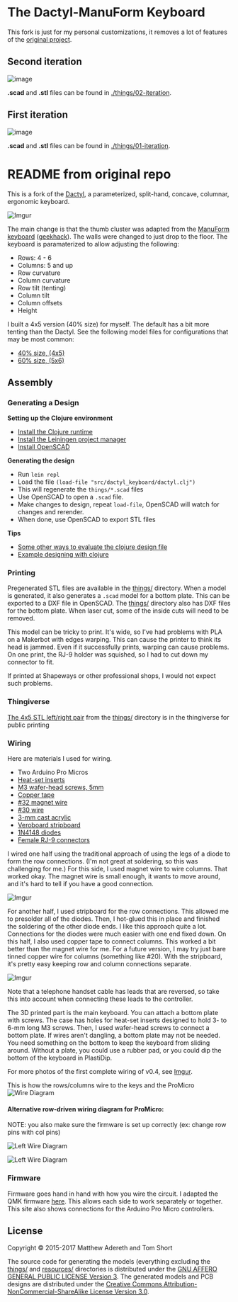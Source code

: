 # The Dactyl-ManuForm Keyboard

This fork is just for my personal customizations, it removes a lot of features of the [original project](https://github.com/tshort/dactyl-keyboard).

## Second iteration

![image](/things/02-iteration/result.png)

**.scad** and **.stl** files can be found in [./things/02-iteration](/things/02-iteration).

## First iteration

![image](/things/01-iteration/result.png)

**.scad** and **.stl** files can be found in [./things/01-iteration](/things/01-iteration).

# README from original repo

This is a fork of the [Dactyl](https://github.com/adereth/dactyl-keyboard), a parameterized, split-hand, concave, columnar, ergonomic keyboard.

![Imgur](http://i.imgur.com/LdjEhrR.jpg)

The main change is that the thumb cluster was adapted from the [ManuForm keyboard](https://github.com/jeffgran/ManuForm) ([geekhack](https://geekhack.org/index.php?topic=46015.0)). The walls were changed to just drop to the floor. The keyboard is paramaterized to allow adjusting the following:

* Rows: 4 - 6
* Columns: 5 and up
* Row curvature
* Column curvature
* Row tilt (tenting)
* Column tilt
* Column offsets
* Height

I built a 4x5 version (40% size) for myself. The default has a bit more tenting than the Dactyl. See the following model files for configurations that may be most common:

* [40% size, (4x5)](https://github.com/tshort/dactyl-keyboard/blob/master/things/right-4x5.stl)
* [60% size, (5x6)](https://github.com/tshort/dactyl-keyboard/blob/master/things/right-5x6.stl)


## Assembly

### Generating a Design

**Setting up the Clojure environment**
* [Install the Clojure runtime](https://clojure.org)
* [Install the Leiningen project manager](http://leiningen.org/)
* [Install OpenSCAD](http://www.openscad.org/)

**Generating the design**
* Run `lein repl`
* Load the file `(load-file "src/dactyl_keyboard/dactyl.clj")`
* This will regenerate the `things/*.scad` files
* Use OpenSCAD to open a `.scad` file.
* Make changes to design, repeat `load-file`, OpenSCAD will watch for changes and rerender.
* When done, use OpenSCAD to export STL files

**Tips**
* [Some other ways to evaluate the clojure design file](http://stackoverflow.com/a/28213489)
* [Example designing with clojure](http://adereth.github.io/blog/2014/04/09/3d-printing-with-clojure/)


### Printing
Pregenerated STL files are available in the [things/](things/) directory.
When a model is generated, it also generates a `.scad` model for a bottom plate.
This can be exported to a DXF file in OpenSCAD.
The [things/](things/) directory also has DXF files for the bottom plate.
When laser cut, some of the inside cuts will need to be removed.

This model can be tricky to print.
It's wide, so I've had problems with PLA on a Makerbot with edges warping.
This can cause the printer to think its head is jammed.
Even if it successfully prints, warping can cause problems.
On one print, the RJ-9 holder was squished, so I had to cut down my connector to fit.

If printed at Shapeways or other professional shops, I would not expect such problems.

### Thingiverse

[The 4x5 STL left/right pair](https://www.thingiverse.com/thing:2349390) from the [things/](things/) directory is in the thingiverse for public printing

### Wiring

Here are materials I used for wiring.

* Two Arduino Pro Micros
* [Heat-set inserts](https://www.mcmaster.com/#94180a331/=16yfrx1)
* [M3 wafer-head screws, 5mm](http://www.metricscrews.us/index.php?main_page=product_info&cPath=155_185&products_id=455)
* [Copper tape](https://www.amazon.com/gp/product/B009KB86BU)
* [#32 magnet wire](https://www.amazon.com/gp/product/B00LV909HI)
* [#30 wire](https://www.amazon.com/gp/product/B00GWFECWO)
* [3-mm cast acrylic](http://www.mcmaster.com/#acrylic/=144mfom)
* [Veroboard stripboard](https://www.amazon.com/gp/product/B008CPVMMU)
* [1N4148 diodes](https://www.amazon.com/gp/product/B00LQPY0Y0)
* [Female RJ-9 connectors](https://www.amazon.com/gp/product/B01HU7BVDU/)

I wired one half using the traditional approach of using the legs of a diode to form the row connections.
(I'm not great at soldering, so this was challenging for me.)
For this side, I used magnet wire to wire columns. That worked okay.
The magnet wire is small enough, it wants to move around, and it's hard to tell if you have a good connection.

![Imgur](http://i.imgur.com/7kPvSgg.jpg)

For another half, I used stripboard for the row connections.
This allowed me to presolder all of the diodes.
Then, I hot-glued this in place and finished the soldering of the other diode ends.
I like this approach quite a lot.
Connections for the diodes were much easier with one end fixed down.
On this half, I also used copper tape to connect columns.
This worked a bit better than the magnet wire for me.
For a future version, I may try just bare tinned copper wire for columns (something like #20).
With the stripboard, it's pretty easy keeping row and column connections separate.

![Imgur](http://i.imgur.com/JOm5ElP.jpg)

Note that a telephone handset cable has leads that are reversed, so take this into account when connecting these leads to the controller.

The 3D printed part is the main keyboard.
You can attach a bottom plate with screws.
The case has holes for heat-set inserts designed to hold 3- to 6-mm long M3 screws.
Then, I used wafer-head screws to connect a bottom plate.
If wires aren't dangling, a bottom plate may not be needed.
You need something on the bottom to keep the keyboard from sliding around.
Without a plate, you could use a rubber pad, or you could dip the bottom of the keyboard in PlastiDip.

For more photos of the first complete wiring of v0.4, see [Imgur](http://imgur.com/a/v9eIO).

This is how the rows/columns wire to the keys and the ProMicro
![Wire Diagram](https://docs.google.com/drawings/d/1s9aAg5bXBrhtb6Xw-sGOQQEndRNOqpBRyUyHkgpnSps/pub?w=1176&h=621)


#### Alternative row-driven wiring diagram for ProMicro:

NOTE: you also make sure the firmware is set up correctly (ex: change row pins with col pins)

![Left Wire Diagram](/resources/dactyl_manuform_left_wire_diagram.png)

![Left Wire Diagram](/resources/dactyl_manuform_right_wire_diagram.png)


### Firmware

Firmware goes hand in hand with how you wire the circuit.
I adapted the QMK firmware [here](https://github.com/tshort/qmk_firmware/tree/master/keyboards/dactyl-manuform).
This allows each side to work separately or together.
This site also shows connections for the Arduino Pro Micro controllers.

## License

Copyright © 2015-2017 Matthew Adereth and Tom Short

The source code for generating the models (everything excluding the [things/](things/) and [resources/](resources/) directories is distributed under the [GNU AFFERO GENERAL PUBLIC LICENSE Version 3](LICENSE).  The generated models and PCB designs are distributed under the [Creative Commons Attribution-NonCommercial-ShareAlike License Version 3.0](LICENSE-models).
